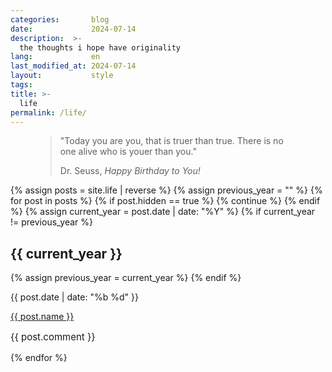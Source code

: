 ```yaml
---
categories:       blog
date:             2024-07-14
description:  >-
  the thoughts i hope have originality
lang:             en
last_modified_at: 2024-07-14
layout:           style
tags:
title: >-
  life
permalink: /life/
---
```

<figure class="container-lg">
    <blockquote class="blockquote">
    <p>"Today you are you, that is truer than true. There is no one alive who is youer than you."</p>
    <figcaption class="blockquote-footer">
    Dr. Seuss, <cite title="Source Title">Happy Birthday to You!</cite>
    </figcaption>
    </blockquote>
</figure>

<div class="container-lg bloglist"> 
    {% assign posts = site.life | reverse %}
    {% assign previous_year = "" %}
    {% for post in posts %}
      {% if post.hidden == true %}
        {% continue %}
      {% endif %}
      {% assign current_year = post.date | date: "%Y" %}
      {% if current_year != previous_year %}
        <h2>{{ current_year }}</h2>
        {% assign previous_year = current_year %}
      {% endif %}
      <div class="d-flex justify-content-between">
        <div class="d-flex align-items-center">
            <p class="mb-0 me-2 date">{{ post.date | date: "%b %d" }}</p>
            <a class="title" href="{{ post.url }}">{{ post.name }}</a>
        </div>
            <p class="mb-0 comment" style="font-size: 15px;align-self: center;">{{ post.comment }}</p>
      </div>
    {% endfor %}
</div>

